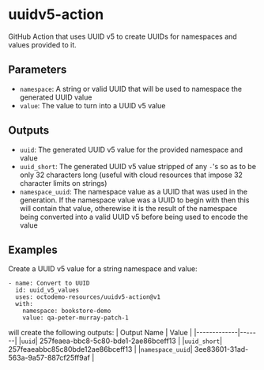 # uuidv5-action

GitHub Action that uses UUID v5 to create UUIDs for namespaces and values provided to it.

## Parameters

* `namespace`: A string or valid UUID that will be used to namespace the generated UUID value
* `value`: The value to turn into a UUID v5 value

## Outputs

* `uuid`: The generated UUID v5 value for the provided namespace and value
* `uuid_short`: The generated UUID v5 value stripped of any `-`'s so as to be only 32 characters long (useful with cloud resources that impose 32 character limits on strings)
* `namespace_uuid`: The namespace value as a UUID that was used in the generation. If the namespace value was a UUID to begin with then this will contain that value, otherewise
  it is the result of the namespace being converted into a valid UUID v5 before being used to encode the value

## Examples

Create a UUID v5 value for a string namespace and value:
```
- name: Convert to UUID
  id: uuid_v5_values
  uses: octodemo-resources/uuidv5-action@v1
  with:
    namespace: bookstore-demo
    value: qa-peter-murray-patch-1
```

will create the following outputs:
| Output Name | Value |
|-------------|-------|
|`uuid`| 257feaea-bbc8-5c80-bde1-2ae86bceff13 |
|`uuid_short`| 257feaeabbc85c80bde12ae86bceff13 |
|`namespace_uuid`| 3ee83601-31ad-563a-9a57-887cf25ff9af |
